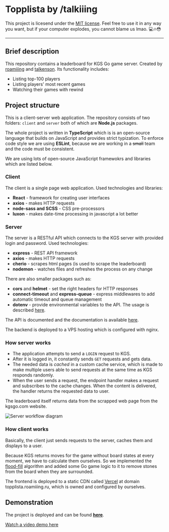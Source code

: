 # **Topplista** by /talkiiing

This project is licesend under the [MIT license](LICENSE). Feel free to use it in any way you want, but if your computer explodes, you cannot blame us lmao. 💻🔥😳

---

## Brief description
This repository contains a leaderboard for KGS Go game server. Created by [roamiiing](github.com/roamiiing) and [talkenson](github.com/talkenson). Its functionality includes:
- Listing top-100 players
- Listing players' most recent games
- Watching their games with rewind

## Project structure
This is a client-server web application. The repository consists of two folders: `client` and `server` both of which are **Node.js** packages.

The whole project is written in **TypeScript** which is is an open-source language that builds on JavaScript and provides strict typization. To enforce code style we are using **ESLint**, because we are working in a ~~small~~ team and the code must be consistent.

We are using lots of open-source JavaScript framewokrs and libraries which are listed below.

### Client
The client is a single page web application. Used technologies and libraries:
* **React** - framework for creating user interfaces
* **axios** - makes HTTP requests
* **node-sass and SCSS** - CSS pre-processors
* **luxon** - makes date-time processing in javascript a lot better

### Server
The server is a RESTful API which connects to the KGS server with provided login and password. Used technologies:
* **express** - REST API framework
* **axios** - makes HTTP requests
* **cherio** - scrapes html pages (is used to scrape the leaderboard)
* **nodemon** - watches files and refreshes the process on any change

There are also smaller packages such as:
* **cors** and **helmet** - set the right headers for HTTP responses
* **connect-timeout** and **express-queue** - express middlewares to add automatic timeout and queue management
* **dotenv** - provide environmental variables to the API. The usage is described [here](server/README.md).

The API is documented and the documentation is available [here](server/README.md).

The backend is deployed to a VPS hosting which is configured with nginx.

### How server works
* The application attempts to send a `LOGIN` request to KGS.
* After it is logged in, it constantly sends `GET` requests and gets data.
* The needed data is *cached* in a custom cache service, which is made to make multiple users able to send requests at the same time as KGS responds randomly.
* When the user sends a request, the endpoint handler makes a request and subscribes to the cache changes. When the content is delivered, the handler returns the requested data to user.

The leaderboard itself returns data from the scrapped web page from the kgsgo.com website.

![Server workflow diagram](https://i.ibb.co/s9K0rQb/diagram-server.png)

### How client works
Basically, the client just sends requests to the server, caches them and displays to a user.

Because KGS returns moves for the game without board states at every moment, we have to calculate them ourselves. So we implemented the [flood-fill](https://en.wikipedia.org/wiki/Flood_fill) algorithm and added some Go game logic to it to remove stones from the board when they are surrounded.

The frontend is deployed to a static CDN called [Vercel](vercel.com) at domain topplista.roamiiing.ru, which is owned and configured by ourselves.

## Demonstration

The project is deployed and can be found [**here**](topplista.roamiiing.ru).

[Watch a video demo here](yt.be)
